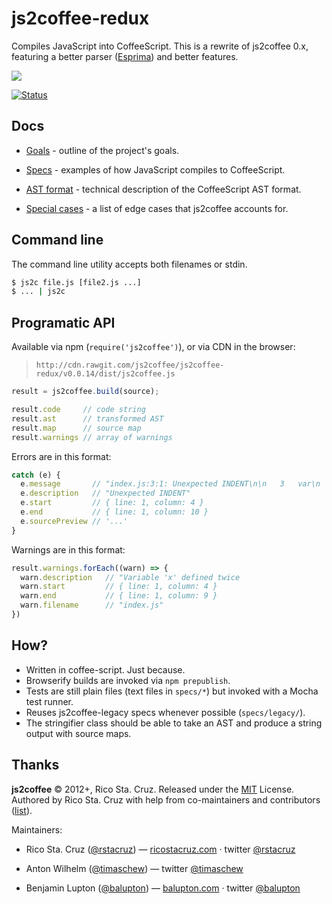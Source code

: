 # js2coffee-redux

Compiles JavaScript into CoffeeScript. This is a rewrite of js2coffee 0.x,
featuring a better parser ([Esprima]) and better features.

[![](http://js2coffee.github.io/js2coffee-redux/assets/preview.png)](http://js2coffee.github.io/js2coffee-redux)

[![Status](https://travis-ci.org/js2coffee/js2coffee-redux.svg?branch=master)](https://travis-ci.org/js2coffee/js2coffee-redux)  

## Docs

 - [Goals](notes/Goals.md) - outline of the project's goals.

 - [Specs](notes/Specs.md) - examples of how JavaScript compiles to CoffeeScript.

 - [AST format](notes/AST.md) - technical description of the CoffeeScript AST format.

 - [Special cases](notes/Special_cases.md) - a list of edge cases that js2coffee accounts for.

## Command line

The command line utility accepts both filenames or stdin.

```sh
$ js2c file.js [file2.js ...]
$ ... | js2c
```

## Programatic API

Available via npm (`require('js2coffee')`), or via CDN in the browser:

> [](#version) `http://cdn.rawgit.com/js2coffee/js2coffee-redux/v0.0.14/dist/js2coffee.js`

```js
result = js2coffee.build(source);

result.code     // code string
result.ast      // transformed AST
result.map      // source map
result.warnings // array of warnings
```

Errors are in this format:

```js
catch (e) {
  e.message       // "index.js:3:1: Unexpected INDENT\n\n   3   var\n   ---^"
  e.description   // "Unexpected INDENT"
  e.start         // { line: 1, column: 4 }
  e.end           // { line: 1, column: 10 }
  e.sourcePreview // '...'
}
```

Warnings are in this format:

```js
result.warnings.forEach((warn) => {
  warn.description   // "Variable 'x' defined twice
  warn.start         // { line: 1, column: 4 }
  warn.end           // { line: 1, column: 9 }
  warn.filename      // "index.js"
})
```

## How?

 - Written in coffee-script. Just because.
 - Browserify builds are invoked via `npm prepublish`.
 - Tests are still plain files (text files in `specs/*`)
   but invoked with a Mocha test runner.
 - Reuses js2coffee-legacy specs whenever possible (`specs/legacy/`).
 - The stringifier class should be able to take an AST and produce a string 
 output with source maps.

## Thanks

**js2coffee** © 2012+, Rico Sta. Cruz. Released under the [MIT] License.<br>
Authored by Rico Sta. Cruz with help from co-maintainers and contributors ([list][contributors]).

Maintainers:

 * Rico Sta. Cruz ([@rstacruz](https://github.com/rstacruz)) —
   [ricostacruz.com](http://ricostacruz.com) · twitter [@rstacruz](https://twitter.com/rstacruz)

 * Anton Wilhelm ([@timaschew](https://github.com/timaschew)) — twitter [@timaschew](https://twitter.com/timaschew)

 * Benjamin Lupton ([@balupton](https://github.com/balupton)) —
   [balupton.com](http://balupton.com) · twitter [@balupton](https://twitter.com/balupton)

[MIT]: http://mit-license.org/
[contributors]: http://github.com/rstacruz/js2coffee/contributors
[Esprima]: http://esprima.org/
[js2coffee/js2coffee]: https://github.com/js2coffee/js2coffee